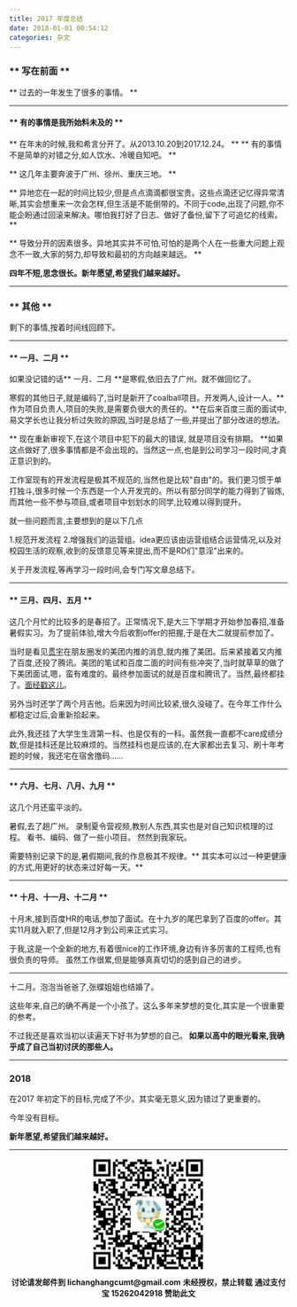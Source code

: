 ```yaml
---
title: 2017 年度总结
date: 2018-01-01 00:54:12
categories: 杂文
---
```


### ** 写在前面 **

** 过去的一年发生了很多的事情。 **

*******************

#### ** 有的事情是我所始料未及的 **

**<span class="under0"> 在年末的时候,我和希言分开了。从2013.10.20到2017.12.24。</span> **
**<span class="under0"> 有的事情不是简单的对错之分,如人饮水、冷暖自知吧。</span> **

**<span class="under0"> 这几年主要奔波于广州、徐州、重庆三地。</span> **

**<span class="under0"> 异地恋在一起的时间比较少,但是点点滴滴都很宝贵。这些点滴还记忆得异常清晰,其实会想重来一次会怎样,但生活是不能倒带的。不同于code,出现了问题,你不能企盼通过回滚来解决。哪怕我打好了日志、做好了备份,留下了可追忆的线索。</span> **

**<span class="under0"> 导致分开的因素很多。异地其实并不可怕,可怕的是两个人在一些重大问题上观念不一致,大家的努力,却导致和最初的方向越来越远。</span> **

**<span class="under0"> 四年不短,思念很长。新年愿望,希望我们越来越好。</span>**

******************
### ** 其他 **

剩下的事情,按着时间线回顾下。

*****************

#### ** 一月、二月 **

如果没记错的话** 一月、二月 **是寒假,依旧去了广州。就不做回忆了。

寒假的其他日子,就是编码了,当时是新开了coalball项目。开发两人,设计一人。** 作为项目负责人,项目的失败,是需要负很大的责任的。**在后来百度三面的面试中,易文学长也让我分析过失败的原因,当时是总结了一些,并提出了部分改进的想法。

** 现在重新审视下,在这个项目中犯下的最大的错误, 就是项目没有排期。 **如果这点做好了,很多事情都是不会出现的。当然这一点,也是到公司学习一段时间,才真正意识到的。 

工作室现有的开发流程是极其不规范的,当然也是比较"自由"的。我们更习惯于单打独斗,很多时候一个东西是一个人开发完的。所以有部分同学的能力得到了锻炼,而其他一些不参与项目,或者项目中划划水的同学,比较难以得到提升。 

就一些问题而言,主要想到的是以下几点   

1.规范开发流程
2.增强我们的运营组。idea更应该由运营组结合运营情况,以及对校园生活的观察,收到的反馈意见等来提出,而不是RD们"意淫"出来的。

关于开发流程,等再学习一段时间,会专门写文章总结下。
******************

#### ** 三月、四月、五月 **

这几个月忙的比较多的是春招了。正常情况下,是大三下学期才开始参加春招,准备暑假实习。为了提前体验,增大今后收割offer的把握,于是在大二就提前参加了。

当时是看见[贯宇](http://garychang.cn/)在朋友圈发的美团内推的消息,就内推了美团。后来紧接着又内推了百度,还投了腾讯。美团的笔试和百度二面的时间有些冲突了,当时就草草的做了下美团面试,嗯，蛮有难度的。最终参加面试的就是百度和腾讯了。当然,最终都挂了。[面经戳这儿](http://www.sail.name/tags/%E9%9D%A2%E8%AF%95/)。

另外当时还学了两个月吉他。后来因为时间比较紧,很久没碰了。在今年工作什么都稳定过后,会重新拾起来。

此外,我还挂了大学生生涯第一科、也是仅有的一科。虽然我一直都不care成绩分数,但是挂科还是比较麻烦的。当然挂科也是应该的,在大家都出去复习、刷十年考题的时候，我还宅在宿舍撸码......

******************

#### ** 六月、七月、八月、九月 **

这几个月还蛮平淡的。

暑假,去了趟广州。
录制夏令营视频,教别人东西,其实也是对自己知识梳理的过程。
看书、编码、做了一些小项目。
然然到我家玩。


需要特别记录下的是,暑假期间,我的作息极其不规律。** 其实本可以过一种更健康的方式,用更好的状态来过好每一天。**

******************

#### ** 十月、十一月、十二月 **

十月末,接到百度HR的电话,参加了面试。在十九岁的尾巴拿到了百度的offer。其实11月就入职了,但是12月才到公司来正式实习。

于我,这是一个全新的地方,有着很nice的工作环境,身边有许多厉害的工程师,也有很负责的导师。
虽然工作很累,但是能够真真切切的感到自己的进步。

******************

十二月。泡泡当爸爸了,张蝶姐姐也结婚了。

这些年来,自己的确不再是一个小孩了。这么多年来梦想的变化,其实是一个很重要的参考。
    
不过我还是喜欢当初以读遍天下好书为梦想的自己。**<span class="under0"> 如果以高中的眼光看来,我确乎成了自己当初讨厌的那些人。</span>**

******************
### **2018**

在2017 年初定下的目标,完成了不少。其实毫无意义,因为错过了更重要的。

今年没有目标。

**<span class="under0"> 新年愿望,希望我们越来越好。</span>**

******************

<div width="100%" align="center"><img src="/img/wx.png" alt="微信赞助二维码"></div></div>
<p style="margin-top: 0.4em; text-align: center">
      <b style="font-size: 1em;">讨论请发邮件到 lichanghangcumt@gmail.com</b>
      <b style="font-size: 1em;">未经授权，禁止转载</b>
      <b style="font-size: 1em;">通过支付宝 15262042918 赞助此文</b>
 </p>